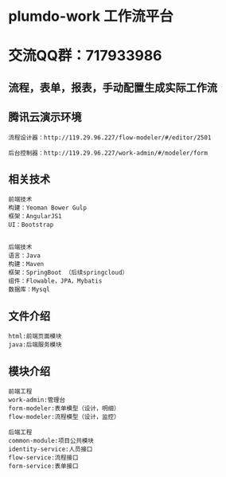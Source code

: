 # plumdo-work 工作流平台

# 交流QQ群：717933986

## 流程，表单，报表，手动配置生成实际工作流

## 腾讯云演示环境
```
流程设计器：http://119.29.96.227/flow-modeler/#/editor/2501

后台控制器：http://119.29.96.227/work-admin/#/modeler/form

```

## 相关技术

```
前端技术
构建：Yeoman Bower Gulp
框架：AngularJS1
UI：Bootstrap


后端技术
语言：Java
构建：Maven
框架：SpringBoot （后续springcloud）
组件：Flowable，JPA，Mybatis
数据库：Mysql
```

## 文件介绍
```
html:前端页面模块
java:后端服务模块
```


## 模块介绍
```
前端工程
work-admin:管理台
form-modeler:表单模型（设计，明细）
flow-modeler:流程模型（设计，监控）

后端工程
common-module:项目公共模块
identity-service:人员接口
flow-service:流程接口
form-service:表单接口
```

